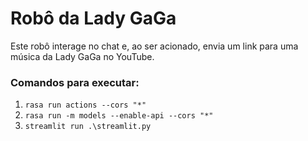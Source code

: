 # Robô da Lady GaGa
Este robô interage no chat e, ao ser acionado, envia um link para uma música da Lady GaGa no YouTube. 

### Comandos para executar:
1. `rasa run actions --cors "*"`
2. `rasa run -m models --enable-api --cors "*"`
3. `streamlit run .\streamlit.py`
